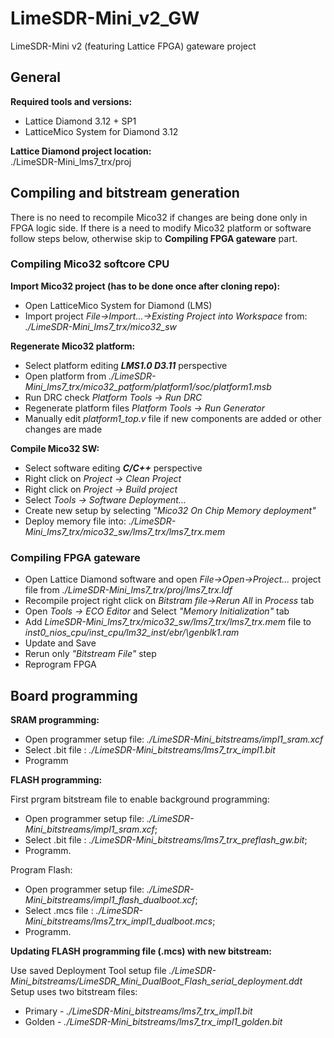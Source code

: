 # LimeSDR-Mini_v2_GW

LimeSDR-Mini v2 (featuring Lattice FPGA) gateware project

## General

**Required tools and versions:**
- Lattice Diamond 3.12 + SP1 
- LatticeMico System for Diamond 3.12

**Lattice Diamond project location:**<br>
./LimeSDR-Mini_lms7_trx/proj<br>

## Compiling and bitstream generation

There is no need to recompile Mico32 if changes are being done only in FPGA logic side. 
If there is a need to modify Mico32 platform or software follow steps below, otherwise skip to **Compiling FPGA gateware** part.


### Compiling Mico32 softcore CPU

**Import Mico32 project (has to be done once after cloning repo):**<br>
- Open LatticeMico System for Diamond (LMS)
- Import project *File->Import...->Existing Project into Workspace* from: *./LimeSDR-Mini_lms7_trx/mico32_sw*

**Regenerate Mico32 platform:**<br> 
- Select platform editing ***LMS1.0 D3.11*** perspective 
- Open platform from *./LimeSDR-Mini_lms7_trx/mico32_patform/platform1/soc/platform1.msb*
- Run DRC check *Platform Tools -> Run DRC*
- Regenerate platform files *Platform Tools -> Run Generator*
- Manually edit *platform1_top.v* file if new components are added or other changes are made

**Compile Mico32 SW:**<br>
- Select software editing ***C/C++*** perspective
- Right click on *Project -> Clean Project*
- Right click on *Project -> Build project*
- Select *Tools -> Software Deployment...*
- Create new setup by selecting *"Mico32 On Chip Memory deployment"*
- Deploy memory file into: *./LimeSDR-Mini_lms7_trx/mico32_sw/lms7_trx/lms7_trx.mem*

### Compiling FPGA gateware
- Open Lattice Diamond software and open *File->Open->Project...* project file from *./LimeSDR-Mini_lms7_trx/proj/lms7_trx.ldf*
- Recompile project right click on *Bitstram file->Rerun All* in *Process* tab
- Open *Tools -> ECO Editor* and Select *"Memory Initialization"* tab
- Add *LimeSDR-Mini_lms7_trx/mico32_sw/lms7_trx/lms7_trx.mem* file to *inst0_nios_cpu/inst_cpu/lm32_inst/ebr/\genblk1.ram*
- Update and Save
- Rerun only *"Bitstream File"* step 
- Reprogram FPGA

## Board programming

**SRAM programming:**<br>
- Open programmer setup file: *./LimeSDR-Mini_bitstreams/impl1_sram.xcf*<br>
- Select .bit file : *./LimeSDR-Mini_bitstreams/lms7_trx_impl1.bit*<br>
- Programm

**FLASH programming:**<br>

First prgram bitstream file to enable background programming:
- Open programmer setup file: *./LimeSDR-Mini_bitstreams/impl1_sram.xcf*;<br>
- Select .bit file : *./LimeSDR-Mini_bitstreams/lms7_trx_preflash_gw.bit*;<br>
- Programm.

Program Flash:
- Open programmer setup file: *./LimeSDR-Mini_bitstreams/impl1_flash_dualboot.xcf*;<br>
- Select .mcs file : *./LimeSDR-Mini_bitstreams/lms7_trx_impl1_dualboot.mcs*;<br>
- Programm.

**Updating FLASH programming file (.mcs) with new bitstream:**<br>

Use saved Deployment Tool setup file *./LimeSDR-Mini_bitstreams/LimeSDR_Mini_DualBoot_Flash_serial_deployment.ddt*<br>
Setup uses two bitstream files:
- Primary - *./LimeSDR-Mini_bitstreams/lms7_trx_impl1.bit*
- Golden  - *./LimeSDR-Mini_bitstreams/lms7_trx_impl1_golden.bit*

